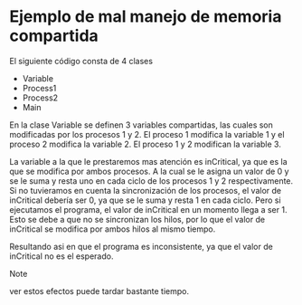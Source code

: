 # Ejemplo de mal manejo de memoria compartida

El siguiente código consta de 4 clases

- Variable
- Process1
- Process2
- Main

En la clase Variable se definen 3 variables compartidas, las cuales son modificadas por los procesos 1 y 2. El proceso 1 modifica la variable 1 y el proceso 2 modifica la variable 2. El proceso 1 y 2 modifican la variable 3.

La variable a la que le prestaremos mas atención es inCritical, ya que es la que se modifica por ambos procesos. A la cual se le asigna un valor de 0 y se le suma y resta uno en cada ciclo de los procesos 1 y 2 respectivamente. Si no tuvieramos en cuenta la sincronización de los procesos, el valor de inCritical debería ser 0, ya que se le suma y resta 1 en cada ciclo. Pero si ejecutamos el programa, el valor de inCritical en un momento llega a ser 1. Esto se debe a que no se sincronizan los hilos, por lo que el valor de inCritical se modifica por ambos hilos al mismo tiempo.

Resultando asi en que el programa es inconsistente, ya que el valor de inCritical no es el esperado.

> [!NOTE]
> ver estos efectos puede tardar bastante tiempo.

